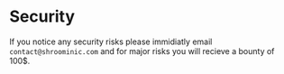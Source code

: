 # Security

If you notice any security risks please immidiatly email `contact@shroominic.com` and for major risks you will recieve a bounty of 100$.
